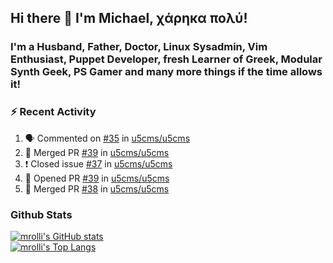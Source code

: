 ## Hi there 👋 I'm Michael, χάρηκα πολύ!

<!--
**mrolli/mrolli** is a ✨ _special_ ✨ repository because its `README.md` (this file) appears on your GitHub profile.

Here are some ideas to get you started:

- 🔭 I’m currently working on ...
- 🌱 I’m currently learning ...
- 👯 I’m looking to collaborate on ...
- 🤔 I’m looking for help with ...
- 💬 Ask me about ...
- 📫 How to reach me: ...
- 😄 Pronouns: ...
- ⚡ Fun fact: ...
-->

### I'm a Husband, Father, Doctor, Linux Sysadmin, Vim Enthusiast, Puppet Developer, fresh Learner of Greek, Modular Synth Geek, PS Gamer and many more things if the time allows it!

### :zap: Recent Activity

<!--START_SECTION:activity-->
1. 🗣 Commented on [#35](https://github.com/u5cms/u5cms/issues/35) in [u5cms/u5cms](https://github.com/u5cms/u5cms)
2. 🎉 Merged PR [#39](https://github.com/u5cms/u5cms/pull/39) in [u5cms/u5cms](https://github.com/u5cms/u5cms)
3. ❗️ Closed issue [#37](https://github.com/u5cms/u5cms/issues/37) in [u5cms/u5cms](https://github.com/u5cms/u5cms)
4. 💪 Opened PR [#39](https://github.com/u5cms/u5cms/pull/39) in [u5cms/u5cms](https://github.com/u5cms/u5cms)
5. 🎉 Merged PR [#38](https://github.com/u5cms/u5cms/pull/38) in [u5cms/u5cms](https://github.com/u5cms/u5cms)
<!--END_SECTION:activity-->

### Github Stats
[![mrolli's GitHub stats](https://github-readme-stats.vercel.app/api?username=mrolli&count_private=true&show_icons=true&theme=onedark)](https://github.com/anuraghazra/github-readme-stats)  
[![mrolli's Top Langs](https://github-readme-stats.vercel.app/api/top-langs/?username=mrolli&count_private=true&theme=onedark&hide=c%2B%2B,c,html,cmake,makefile&layout=compact)](https://github.com/anuraghazra/github-readme-stats)
